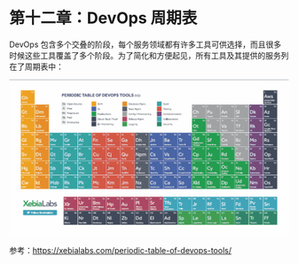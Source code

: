 # 第十二章：DevOps 周期表

DevOps 包含多个交叠的阶段，每个服务领域都有许多工具可供选择，而且很多时候这些工具覆盖了多个阶段。为了简化和方便起见，所有工具及其提供的服务列在了周期表中：

![](img/8e0aace5-bc8c-48af-b253-3bb7b34ef761.png)

参考：https://xebialabs.com/periodic-table-of-devops-tools/
